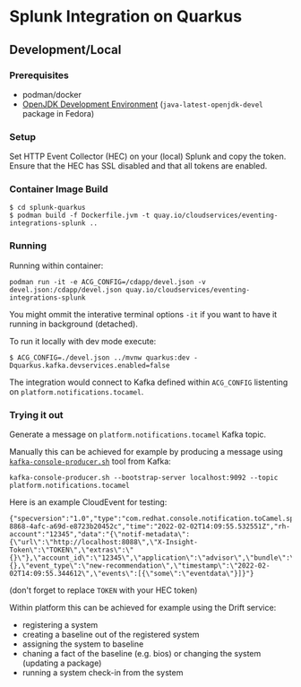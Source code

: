 # Splunk Integration on Quarkus

## Development/Local

### Prerequisites

* podman/docker
* [OpenJDK Development Environment](https://openjdk.java.net/guide/)
  (`java-latest-openjdk-devel` package in Fedora)

### Setup

Set HTTP Event Collector (HEC) on your (local) Splunk and copy the token.
Ensure that the HEC has SSL disabled and that all tokens are enabled.

### Container Image Build

```
$ cd splunk-quarkus
$ podman build -f Dockerfile.jvm -t quay.io/cloudservices/eventing-integrations-splunk ..
```

### Running

Running within container:

```
podman run -it -e ACG_CONFIG=/cdapp/devel.json -v devel.json:/cdapp/devel.json quay.io/cloudservices/eventing-integrations-splunk
```

You might ommit the interative terminal options `-it` if you want to have
it running in background (detached).


To run it locally with dev mode execute:

```
$ ACG_CONFIG=./devel.json ../mvnw quarkus:dev -Dquarkus.kafka.devservices.enabled=false
```

The integration would connect to Kafka defined within `ACG_CONFIG`
listenting on `platform.notifications.tocamel`.


### Trying it out

Generate a message on `platform.notifications.tocamel` Kafka topic.

Manually this can be achieved for example by producing a message using
[`kafka-console-producer.sh`](https://kafka.apache.org/quickstart)
tool from Kafka:
```
kafka-console-producer.sh --bootstrap-server localhost:9092 --topic platform.notifications.tocamel
```

Here is an example CloudEvent for testing:
```
{"specversion":"1.0","type":"com.redhat.console.notification.toCamel.splunk","source":"notifications","id":"9dc9a4b1-8868-4afc-a69d-e8723b20452c","time":"2022-02-02T14:09:55.532551Z","rh-account":"12345","data":"{\"notif-metadata\":{\"url\":\"http://localhost:8088\",\"X-Insight-Token\":\"TOKEN\",\"extras\":\"{}\"},\"account_id\":\"12345\",\"application\":\"advisor\",\"bundle\":\"rhel\",\"context\":{},\"event_type\":\"new-recommendation\",\"timestamp\":\"2022-02-02T14:09:55.344612\",\"events\":[{\"some\":\"eventdata\"}]}"}
```
(don't forget to replace `TOKEN` with your HEC token)

Within platform this can be achieved for example using the Drift service:
* registering a system
* creating a baseline out of the registered system
* assigning the system to baseline
* chaning a fact of the baseline (e.g. bios) or changing the system
  (updating a package)
* running a system check-in from the system


